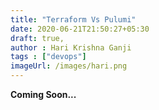 ```yaml
---
title: "Terraform Vs Pulumi"
date: 2020-06-21T21:50:27+05:30
draft: true,
author : Hari Krishna Ganji
tags : ["devops"]
imageUrl: /images/hari.png
---
```

**Coming Soon...**
&emsp;


&emsp;




&emsp;

&emsp;